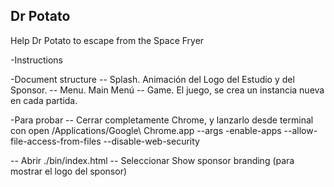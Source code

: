Dr Potato
----------------

Help Dr Potato to escape from the Space Fryer

-Instructions

-Document structure
-- Splash. Animación del Logo del Estudio y del Sponsor.
-- Menu. Main Menú
-- Game. El juego, se crea un instancia nueva en cada partida. 

-Para probar
-- Cerrar completamente Chrome, y lanzarlo desde terminal con 
open /Applications/Google\ Chrome.app --args -enable-apps --allow-file-access-from-files --disable-web-security

-- Abrir ./bin/index.html
-- Seleccionar Show sponsor branding (para mostrar el logo del sponsor)